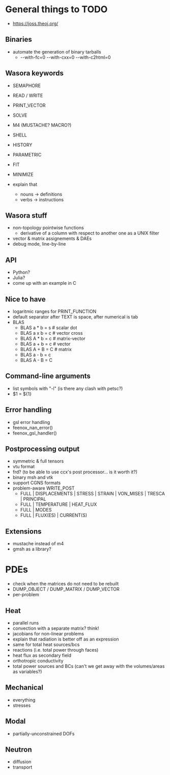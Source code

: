 # General things to TODO

 * https://joss.theoj.org/

## Binaries

 * automate the generation of binary tarballs
    - --with-fc=0 --with-cxx=0 --with-c2html=0

## Wasora keywords

 * SEMAPHORE
 * READ / WRITE
 * PRINT_VECTOR
 * SOLVE
 * M4 (MUSTACHE? MACRO?)
 * SHELL
 * HISTORY
 * PARAMETRIC
 * FIT
 * MINIMIZE
 
 * explain that 
   - nouns -> definitions
   - verbs -> instructions
 
## Wasora stuff

 * non-topology pointwise functions
   - derivative of a column with respect to another one as a UNIX filter
 * vector & matrix assignements & DAEs
 * debug mode, line-by-line

## API

 * Python?
 * Julia?
 * come up with an example in C

## Nice to have

 * logaritmic ranges for PRINT_FUNCTION
 * default separator after TEXT is space, after numerical is tab
 * BLAS
   - BLAS a * b = s   # scalar dot
   - BLAS a x b = c   # vector cross
   - BLAS A * b = c   # matrix-vector
   - BLAS a + b = c   # vector
   - BLAS A + B = C   # matrix
   - BLAS a - b = c
   - BLAS A - B = C
   
 
## Command-line arguments

 * list symbols with "-l" (is there any clash with petsc?)
 * $1 = ${1}
 
## Error handling 
 
 * gsl error handling
 * feenox_nan_error()
 * feenox_gsl_handler()

## Postprocessing output

 * symmetric & full tensors
 * vtu format
 * frd? (to be able to use ccx's post processor... is it worth it?)
 * binary msh and vtk
 * support CGNS formats
 * problem-aware WRITE_POST 
   - FULL | DISPLACEMENTS | STRESS | STRAIN | VON_MISES | TRESCA | PRINCIPAL
   - FULL | TEMPERATURE | HEAT_FLUX
   - FULL | MODES
   - FULL | FLUX(ES) | CURRENT(S)
 
## Extensions
 
 * mustache instead of m4
 * gmsh as a library?

 
# PDEs

 * check when the matrices do not need to be rebuilt
 * DUMP_OBJECT / DUMP_MATRIX / DUMP_VECTOR
 * per-problem 
 
## Heat

 * parallel runs
 * convection with a separate matrix? think!
 * jacobians for non-linear problems
 * explain that radiation is better off as an expression
 * same for total heat sources/bcs
 * reactions (i.e. total power through faces)
 * heat flux as secondary field
 * orthotropic conductivity
 * total power sources and BCs (can't we get away with the volumes/areas as variables?)
 
## Mechanical

 * everything
 * stresses

## Modal

 * partially-unconstrained DOFs
 
## Neutron

 * diffusion
 * transport

